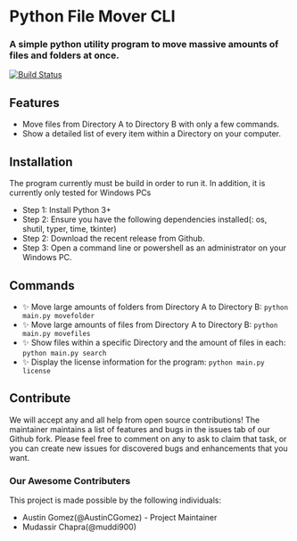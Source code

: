 # Python File Mover CLI
### A simple python utility program to move massive amounts of files and folders at once.
[![Build Status](https://travis-ci.org/joemccann/dillinger.svg?branch=master)](https://travis-ci.org/joemccann/dillinger)

## Features
- Move files from Directory A to Directory B with only a few commands.
- Show a detailed list of every item within a Directory on your computer.

## Installation
The program currently must be build in order to run it. In addition, it is currently only tested for Windows PCs
- Step 1: Install Python 3+
- Step 2: Ensure you have the following dependencies installed(: os, shutil, typer, time, tkinter)
- Step 2: Download the recent release from Github.
- Step 3: Open a command line or powershell as an administrator on your Windows PC.

## Commands
- ✨ Move large amounts of folders from Directory A to Directory B: `python main.py movefolder`
- ✨ Move large amounts of files from Directory A to Directory B: `python main.py movefiles`
- ✨ Show files within a specific Directory and the amount of files in each:  `python main.py search`
- ✨ Display the license information for the program: `python main.py license
`
## Contribute
We will accept any and all help from open source contributions! The maintainer maintains a list of features and bugs in the issues tab of our Github fork. Please feel free to comment on any to ask to claim that task, or you can create new issues for discovered bugs and enhancements that you want.


### Our Awesome Contributers
This project is made possible by the following individuals:
- Austin Gomez(@AustinCGomez) - Project Maintainer
- Mudassir Chapra(@muddi900) 
